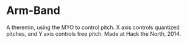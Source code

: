 Arm-Band
========

A theremin, using the MYO to control pitch.
X axis controls quantized pitches, and Y axis controls free pitch.
Made at Hack the North, 2014.
